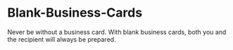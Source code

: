Blank-Business-Cards
====================

Never be without a business card. With blank business cards, both you and the recipient will always be prepared.